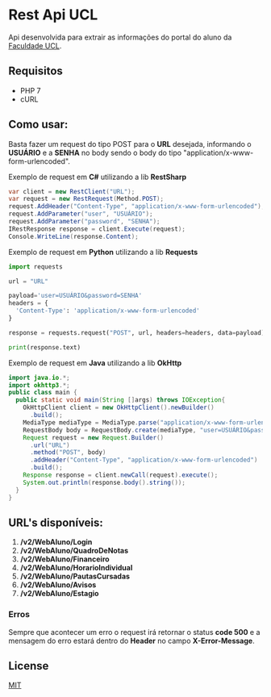 # Rest Api UCL

Api desenvolvida para extrair as informações do portal do aluno da [Faculdade UCL](https://www.ucl.br/).

## Requisitos

* PHP 7
* cURL

## Como usar:
Basta fazer um request do tipo POST para o __URL__ desejada, informando o __USUÁRIO__ e a __SENHA__ no body sendo o body do tipo "application/x-www-form-urlencoded".

Exemplo de request em __C#__ utilizando a lib __RestSharp__
```C#
var client = new RestClient("URL");
var request = new RestRequest(Method.POST);
request.AddHeader("Content-Type", "application/x-www-form-urlencoded");
request.AddParameter("user", "USUÁRIO");
request.AddParameter("password", "SENHA");
IRestResponse response = client.Execute(request);
Console.WriteLine(response.Content);
```

Exemplo de request em __Python__ utilizando a lib __Requests__
```Python
import requests

url = "URL"

payload='user=USUÁRIO&password=SENHA'
headers = {
  'Content-Type': 'application/x-www-form-urlencoded'
}

response = requests.request("POST", url, headers=headers, data=payload)

print(response.text)
```

Exemplo de request em __Java__ utilizando a lib __OkHttp__
```Java
import java.io.*;
import okhttp3.*;
public class main {
  public static void main(String []args) throws IOException{
    OkHttpClient client = new OkHttpClient().newBuilder()
      .build();
    MediaType mediaType = MediaType.parse("application/x-www-form-urlencoded");
    RequestBody body = RequestBody.create(mediaType, "user=USUÁRIO&password=SENHA");
    Request request = new Request.Builder()
      .url("URL")
      .method("POST", body)
      .addHeader("Content-Type", "application/x-www-form-urlencoded")
      .build();
    Response response = client.newCall(request).execute();
    System.out.println(response.body().string());
  }
}
```

## URL's disponíveis:
1. __/v2/WebAluno/Login__
2. __/v2/WebAluno/QuadroDeNotas__
3. __/v2/WebAluno/Financeiro__
4. __/v2/WebAluno/HorarioIndividual__
5. __/v2/WebAluno/PautasCursadas__
6. __/v2/WebAluno/Avisos__
7. __/v2/WebAluno/Estagio__

### Erros
Sempre que acontecer um erro o request irá retornar o status __code 500__ e a mensagem do erro estará dentro do __Header__ no campo __X-Error-Message__.

## License
[MIT](https://choosealicense.com/licenses/mit/)

